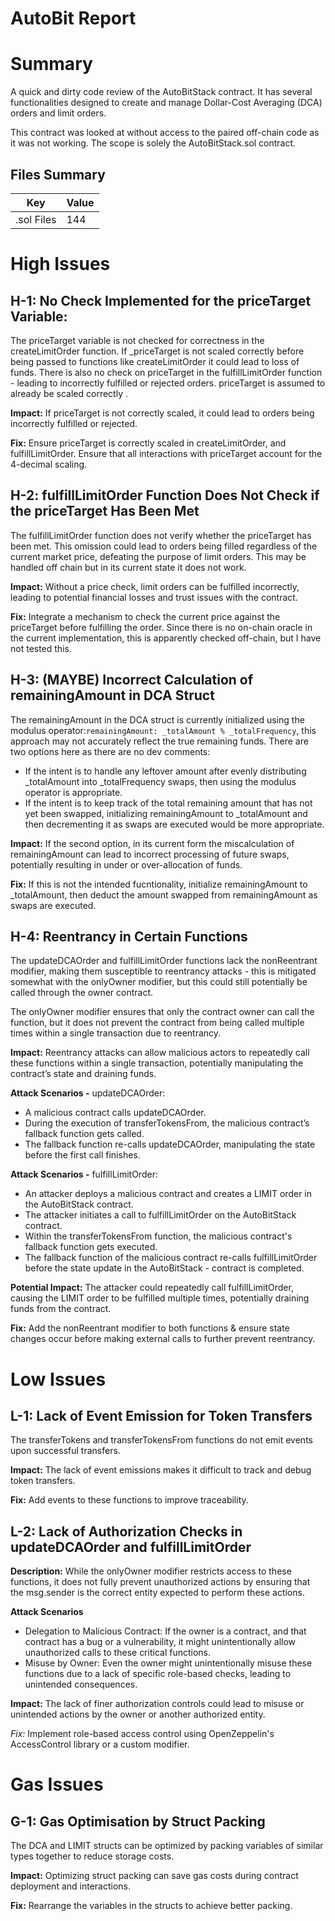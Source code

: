 # AutoBit Report

# Summary

A quick and dirty code review of the AutoBitStack contract. It has several functionalities designed to create and manage Dollar-Cost Averaging (DCA) orders and limit orders.

This contract was looked at without access to the paired off-chain code as it was not working. The scope is solely the AutoBitStack.sol contract.

## Files Summary

| Key        | Value |
| ---------- | ----- |
| .sol Files | 144   |

# High Issues

## H-1: No Check Implemented for the priceTarget Variable:

The priceTarget variable is not checked for correctness in the createLimitOrder function. If \_priceTarget is not scaled correctly before being passed to functions like createLimitOrder it could lead to loss of funds. There is also no check on priceTarget in the fulfillLimitOrder function - leading to incorrectly fulfilled or rejected orders. priceTarget is assumed to already be scaled correctly .

**Impact:** If priceTarget is not correctly scaled, it could lead to orders being incorrectly fulfilled or rejected.

**Fix:** Ensure priceTarget is correctly scaled in createLimitOrder, and fulfillLimitOrder. Ensure that all interactions with priceTarget account for the 4-decimal scaling.

## H-2: fulfillLimitOrder Function Does Not Check if the priceTarget Has Been Met

The fulfillLimitOrder function does not verify whether the priceTarget has been met. This omission could lead to orders being filled regardless of the current market price, defeating the purpose of limit orders. This may be handled off chain but in its current state it does not work.

**Impact:** Without a price check, limit orders can be fulfilled incorrectly, leading to potential financial losses and trust issues with the contract.

**Fix:** Integrate a mechanism to check the current price against the priceTarget before fulfilling the order.
Since there is no on-chain oracle in the current implementation, this is apparently checked off-chain, but I have not tested this.

## H-3: (MAYBE) Incorrect Calculation of remainingAmount in DCA Struct

The remainingAmount in the DCA struct is currently initialized using the modulus operator:`remainingAmount: _totalAmount % _totalFrequency`, this approach may not accurately reflect the true remaining funds.
There are two options here as there are no dev comments:

- If the intent is to handle any leftover amount after evenly distributing \_totalAmount into \_totalFrequency swaps, then using the modulus operator is appropriate.
- If the intent is to keep track of the total remaining amount that has not yet been swapped, initializing remainingAmount to \_totalAmount and then decrementing it as swaps are executed would be more appropriate.

**Impact:** If the second option, in its current form the miscalculation of remainingAmount can lead to incorrect processing of future swaps, potentially resulting in under or over-allocation of funds.

**Fix:** If this is not the intended fucntionality, initialize remainingAmount to \_totalAmount, then deduct the amount swapped from remainingAmount as swaps are executed.

## H-4: Reentrancy in Certain Functions

The updateDCAOrder and fulfillLimitOrder functions lack the nonReentrant modifier, making them susceptible to reentrancy attacks - this is mitigated somewhat with the onlyOwner modifier, but this could still potentially be called through the owner contract.

The onlyOwner modifier ensures that only the contract owner can call the function, but it does not prevent the contract from being called multiple times within a single transaction due to reentrancy.

**Impact:** Reentrancy attacks can allow malicious actors to repeatedly call these functions within a single transaction, potentially manipulating the contract’s state and draining funds.

**Attack Scenarios -** updateDCAOrder:

- A malicious contract calls updateDCAOrder.
- During the execution of transferTokensFrom, the malicious contract’s fallback function gets called.
- The fallback function re-calls updateDCAOrder, manipulating the state before the first call finishes.

**Attack Scenarios -** fulfillLimitOrder:

- An attacker deploys a malicious contract and creates a LIMIT order in the AutoBitStack contract.
- The attacker initiates a call to fulfillLimitOrder on the AutoBitStack contract.
- Within the transferTokensFrom function, the malicious contract's fallback function gets executed.
- The fallback function of the malicious contract re-calls fulfillLimitOrder before the state update in the AutoBitStack - contract is completed.

**Potential Impact:**
The attacker could repeatedly call fulfillLimitOrder, causing the LIMIT order to be fulfilled multiple times, potentially draining funds from the contract.

**Fix:** Add the nonReentrant modifier to both functions & ensure state changes occur before making external calls to further prevent reentrancy.

# Low Issues

## L-1: Lack of Event Emission for Token Transfers

The transferTokens and transferTokensFrom functions do not emit events upon successful transfers.

**Impact:** The lack of event emissions makes it difficult to track and debug token transfers.

**Fix:** Add events to these functions to improve traceability.

## L-2: Lack of Authorization Checks in updateDCAOrder and fulfillLimitOrder

**Description:** While the onlyOwner modifier restricts access to these functions, it does not fully prevent unauthorized actions by ensuring that the msg.sender is the correct entity expected to perform these actions.

**Attack Scenarios**

- Delegation to Malicious Contract: If the owner is a contract, and that contract has a bug or a vulnerability, it might unintentionally allow unauthorized calls to these critical functions.
- Misuse by Owner: Even the owner might unintentionally misuse these functions due to a lack of specific role-based checks, leading to unintended consequences.

**Impact:** The lack of finer authorization controls could lead to misuse or unintended actions by the owner or another authorized entity.

_Fix:_ Implement role-based access control using OpenZeppelin's AccessControl library or a custom modifier.

# Gas Issues

## G-1: Gas Optimisation by Struct Packing

The DCA and LIMIT structs can be optimized by packing variables of similar types together to reduce storage costs.

**Impact:** Optimizing struct packing can save gas costs during contract deployment and interactions.

**Fix:** Rearrange the variables in the structs to achieve better packing.
